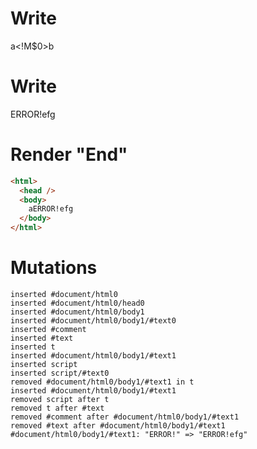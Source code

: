 # Write
  a<!M$0>b


# Write
  <t id="M$0">ERROR!</t><script>(M$r=REORDER_RUNTIME)(0)</script>efg


# Render "End"
```html
<html>
  <head />
  <body>
    aERROR!efg
  </body>
</html>
```

# Mutations
```
inserted #document/html0
inserted #document/html0/head0
inserted #document/html0/body1
inserted #document/html0/body1/#text0
inserted #comment
inserted #text
inserted t
inserted #document/html0/body1/#text1
inserted script
inserted script/#text0
removed #document/html0/body1/#text1 in t
inserted #document/html0/body1/#text1
removed script after t
removed t after #text
removed #comment after #document/html0/body1/#text1
removed #text after #document/html0/body1/#text1
#document/html0/body1/#text1: "ERROR!" => "ERROR!efg"
```